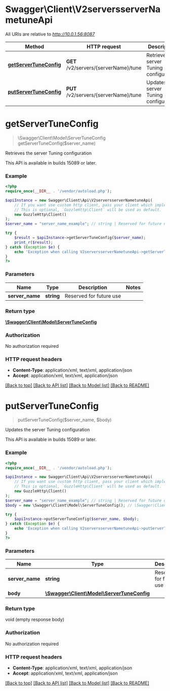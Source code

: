 # Swagger\Client\V2serversserverNametuneApi

All URIs are relative to *http://10.0.1.56:8087*

Method | HTTP request | Description
------------- | ------------- | -------------
[**getServerTuneConfig**](V2serversserverNametuneApi.md#getServerTuneConfig) | **GET** /v2/servers/{serverName}/tune | Retrieves the server Tuning configuration
[**putServerTuneConfig**](V2serversserverNametuneApi.md#putServerTuneConfig) | **PUT** /v2/servers/{serverName}/tune | Updates the server Tuning configuration


# **getServerTuneConfig**
> \Swagger\Client\Model\ServerTuneConfig getServerTuneConfig($server_name)

Retrieves the server Tuning configuration

This API is available in builds 15089 or later.

### Example
```php
<?php
require_once(__DIR__ . '/vendor/autoload.php');

$apiInstance = new Swagger\Client\Api\V2serversserverNametuneApi(
    // If you want use custom http client, pass your client which implements `GuzzleHttp\ClientInterface`.
    // This is optional, `GuzzleHttp\Client` will be used as default.
    new GuzzleHttp\Client()
);
$server_name = "server_name_example"; // string | Reserved for future use

try {
    $result = $apiInstance->getServerTuneConfig($server_name);
    print_r($result);
} catch (Exception $e) {
    echo 'Exception when calling V2serversserverNametuneApi->getServerTuneConfig: ', $e->getMessage(), PHP_EOL;
}
?>
```

### Parameters

Name | Type | Description  | Notes
------------- | ------------- | ------------- | -------------
 **server_name** | **string**| Reserved for future use |

### Return type

[**\Swagger\Client\Model\ServerTuneConfig**](../Model/ServerTuneConfig.md)

### Authorization

No authorization required

### HTTP request headers

 - **Content-Type**: application/xml, text/xml, application/json
 - **Accept**: application/xml, text/xml, application/json

[[Back to top]](#) [[Back to API list]](../../README.md#documentation-for-api-endpoints) [[Back to Model list]](../../README.md#documentation-for-models) [[Back to README]](../../README.md)

# **putServerTuneConfig**
> putServerTuneConfig($server_name, $body)

Updates the server Tuning configuration

This API is available in builds 15089 or later.

### Example
```php
<?php
require_once(__DIR__ . '/vendor/autoload.php');

$apiInstance = new Swagger\Client\Api\V2serversserverNametuneApi(
    // If you want use custom http client, pass your client which implements `GuzzleHttp\ClientInterface`.
    // This is optional, `GuzzleHttp\Client` will be used as default.
    new GuzzleHttp\Client()
);
$server_name = "server_name_example"; // string | Reserved for future use
$body = new \Swagger\Client\Model\ServerTuneConfig(); // \Swagger\Client\Model\ServerTuneConfig | 

try {
    $apiInstance->putServerTuneConfig($server_name, $body);
} catch (Exception $e) {
    echo 'Exception when calling V2serversserverNametuneApi->putServerTuneConfig: ', $e->getMessage(), PHP_EOL;
}
?>
```

### Parameters

Name | Type | Description  | Notes
------------- | ------------- | ------------- | -------------
 **server_name** | **string**| Reserved for future use |
 **body** | [**\Swagger\Client\Model\ServerTuneConfig**](../Model/ServerTuneConfig.md)|  |

### Return type

void (empty response body)

### Authorization

No authorization required

### HTTP request headers

 - **Content-Type**: application/xml, text/xml, application/json
 - **Accept**: application/xml, text/xml, application/json

[[Back to top]](#) [[Back to API list]](../../README.md#documentation-for-api-endpoints) [[Back to Model list]](../../README.md#documentation-for-models) [[Back to README]](../../README.md)

